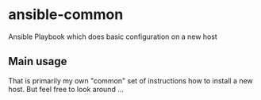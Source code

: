 # ansible-common

Ansible Playbook which does basic configuration on a new host

## Main usage

That is primarily my own "common" set of instructions how to install a new host. But feel free to look around ...

